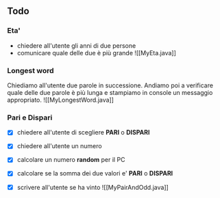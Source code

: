 ## Todo
### Eta'
- chiedere all'utente gli anni di due persone
- comunicare quale delle due è più grande
![[MyEta.java]]

### Longest word
Chiediamo all'utente due parole in successione. Andiamo poi a verificare quale delle due parole è più lunga e stampiamo in console un messaggio appropriato.
![[MyLongestWord.java]]

### Pari e Dispari
- [x] chiedere all'utente di scegliere **PARI** o **DISPARI**
- [x] chiedere all'utente un numero
- [x] calcolare un numero **random** per il PC
- [x] calcolare se la somma dei due valori e' **PARI** o **DISPARI**
- [x] scrivere all'utente se ha vinto
![[MyPairAndOdd.java]]


